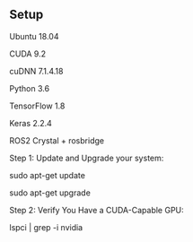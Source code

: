 ## Setup
Ubuntu 18.04

  CUDA 9.2

  cuDNN 7.1.4.18

  Python 3.6

  TensorFlow 1.8
  
  Keras 2.2.4
  
  ROS2 Crystal + rosbridge

Step 1: Update and Upgrade your system:

sudo apt-get update 

sudo apt-get upgrade

Step 2: Verify You Have a CUDA-Capable GPU:

lspci | grep -i nvidia
